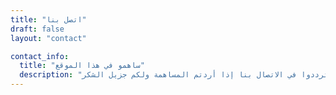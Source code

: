 ```yaml
---
title: "اتصل بنا"
draft: false
layout: "contact"

contact_info:
  title: "ساهمو في هذا الموقع"
  description: "هذا المشروع مفتوح للجميع، لا تترددوا في الاتصال بنا إذا أردتم المساهمة ولكم جزيل الشكر 😉."
---
```

